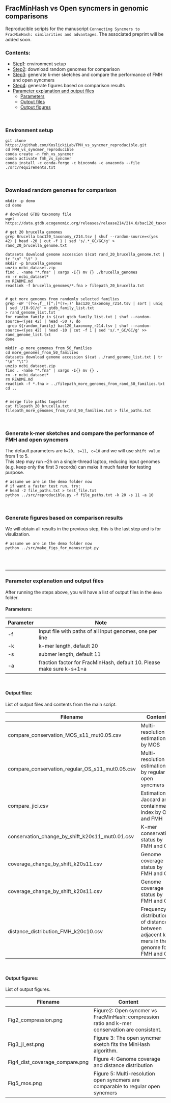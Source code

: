 ## FracMinHash vs Open syncmers in genomic comparisons

Reproducible scripts for the manuscript `Connecting Syncmers to FracMinHash: similarities and advantages`. The associated preprint will be added soon.
</br>

<!-- TOC start -->

### Contents:

- [Step1](#environment-setup): environment setup
- [Step2](#download-random-genomes-for-comparison): download random genomes for comparison
- [Step3](#generate-k-mer-sketches-and-compare-the-performance-of-fmh-and-open-syncmers): generate k-mer sketches and compare the performance of FMH and open syncmers
- [Step4](#generate-figures-based-on-comparison-results): generate figures based on comparison results
- [Parameter explanation and output files](#parameter-explanation-and-output-files)
  * [Parameters](#parameters)
  * [Output files](#output-files)
  * [Output figures](#output-figures)

<!-- TOC end -->
<!-- TOC --><a name="environment-setup"></a>

</br>

### Environment setup

```
git clone https://github.com/KoslickiLab/FMH_vs_syncmer_reproducible.git
cd FMH_vs_syncmer_reproducible
conda create -n fmh_vs_syncmer
conda activate fmh_vs_syncmer
conda install -c conda-forge -c bioconda -c anaconda --file ./src/requirements.txt
```

</br>

<!-- TOC --><a name="download-random-genomes-for-comparison"></a>

### Download random genomes for comparison

```
mkdir -p demo
cd demo

# download GTDB taxonomy file
wget https://data.gtdb.ecogenomic.org/releases/release214/214.0/bac120_taxonomy_r214.tsv

# get 20 brucella genomes
grep Brucella bac120_taxonomy_r214.tsv | shuf --random-source=<(yes 42) | head -20 | cut -f 1 | sed 's/.*_GC/GC/g' > rand_20_brucella_genome.txt

datasets download genome accession $(cat rand_20_brucella_genome.txt | tr "\n" "\t" )
mkdir -p brucella_genomes
unzip ncbi_dataset.zip
find . -name "*.fna" | xargs -I{} mv {} ./brucella_genomes
rm -r ncbi_dataset*
rm README.md
readlink -f brucella_genomes/*.fna > filepath_20_brucella.txt


# get more genomes from randomly selected families
grep -oP '(?<=;f__)[^;]*(?=;)' bac120_taxonomy_r214.tsv | sort | uniq | sed '/[0-9]/d' > gtdb_family_list.txt
> rand_genome_list.txt
for random_family in $(cat gtdb_family_list.txt | shuf --random-source=<(yes 42) | head -50 ); do
 grep ${random_family} bac120_taxonomy_r214.tsv | shuf --random-source=<(yes 42) | head -10 | cut -f 1 | sed 's/.*_GC/GC/g' >> rand_genome_list.txt 
done

mkdir -p more_genomes_from_50_families
cd more_genomes_from_50_families
datasets download genome accession $(cat ../rand_genome_list.txt | tr "\n" "\t")
unzip ncbi_dataset.zip
find . -name "*.fna" | xargs -I{} mv {} .
rm -r ncbi_dataset*
rm README.md
readlink -f *.fna > ../filepath_more_genomes_from_rand_50_families.txt
cd ..


# merge file paths together
cat filepath_20_brucella.txt filepath_more_genomes_from_rand_50_families.txt > file_paths.txt
```

</br>

<!-- TOC --><a name="generate-k-mer-sketches-and-compare-the-performance-of-fmh-and-open-syncmers"></a>

### Generate k-mer sketches and compare the performance of FMH and open syncmers

The default parameters are `k=20, s=11, c=10` and we will use `shift value` from 1 to 5.  
This step may run ~2h on a single-thread laptop, reducing input genomes (e.g. keep only the first 3 records) can make it much faster for testing purpose.

```
# assume we are in the demo folder now
# if want a faster test run, try:
# head -2 file_paths.txt > test_file.txt  
python ../src/reproducible.py -f file_paths.txt -k 20 -s 11 -a 10
```

</br>

<!-- TOC --><a name="generate-figures-based-on-comparison-results"></a>

### Generate figures based on comparison results  

We will obtain all results in the previous step, this is the last step and is for visulization.

```
# assume we are in the demo folder now
python ../src/make_figs_for_manuscript.py
```

</br>
</br>

---

<!-- TOC --><a name="parameter-explanation-and-output-files"></a>

### Parameter explanation and output files

After running the steps above, you will have a list of output files in the `demo` folder.
<!-- TOC --><a name="parameters"></a>

#### Parameters:

| Parameter | Note                                                         |
| --------- | ------------------------------------------------------------ |
| -f        | Input file with paths of all input genomes, one per line     |
| -k        | k-mer length, default 20                                     |
| -s        | submer length, default 11                                    |
| -a        | fraction factor for FracMinHash, default 10. Please make sure k-s+1=a |

</br>

<!-- TOC --><a name="output-files"></a>

#### Output files:

List of output files and contents from the main script.

| Filename                                        | Content                                                      |
| ----------------------------------------------- | ------------------------------------------------------------ |
| compare_conservation_MOS_s11_mut0.05.csv        | Multi-resolution estimation by MOS                           |
| compare_conservation_regular_OS_s11_mut0.05.csv | Multi-resolution estimation by regular open syncmers         |
| compare_jici.csv                                | Estimation of Jaccard and containment index by OS and FMH    |
| conservation_change_by_shift_k20s11_mut0.01.csv | K-mer conservation status by FMH and OS                      |
| coverage_change_by_shift_k20s11.csv             | Genome coverage status by FMH and OS                         |
| coverage_change_by_shift_k20s11.csv             | Genome coverage status by FMH and OS                         |
| distance_distribution_FMH_k20c10.csv            | Frequency distribution of distances between adjacent k-mers in the genome for FMH and OS |

</br>

<!-- TOC --><a name="output-figures"></a>

#### Output figures:

List of output figures.

| Filename                       | Content                                                      |
| ------------------------------ | ------------------------------------------------------------ |
| Fig2_compression.png           | Figure2: Open syncmer vs FracMinHash: compression ratio and k-mer conservation are consistent. |
| Fig3_ji_est.png                | Figure 3: The open syncmer sketch fits the MinHash algorithm. |
| Fig4_dist_coverage_compare.png | Figure 4: Genome coverage and distance distribution          |
| Fig5_mos.png                   | Figure 5: Multi-resolution open syncmers are comparable to regular open syncmers |


